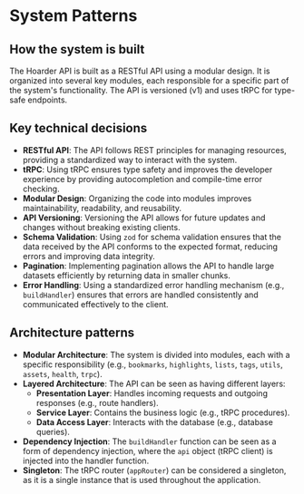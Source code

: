 # System Patterns

## How the system is built

The Hoarder API is built as a RESTful API using a modular design. It is organized into several key modules, each responsible for a specific part of the system's functionality. The API is versioned (v1) and uses tRPC for type-safe endpoints.

## Key technical decisions

-   **RESTful API**: The API follows REST principles for managing resources, providing a standardized way to interact with the system.
-   **tRPC**: Using tRPC ensures type safety and improves the developer experience by providing autocompletion and compile-time error checking.
-   **Modular Design**: Organizing the code into modules improves maintainability, readability, and reusability.
-   **API Versioning**: Versioning the API allows for future updates and changes without breaking existing clients.
-   **Schema Validation**: Using `zod` for schema validation ensures that the data received by the API conforms to the expected format, reducing errors and improving data integrity.
-   **Pagination**: Implementing pagination allows the API to handle large datasets efficiently by returning data in smaller chunks.
-   **Error Handling**: Using a standardized error handling mechanism (e.g., `buildHandler`) ensures that errors are handled consistently and communicated effectively to the client.

## Architecture patterns

-   **Modular Architecture**: The system is divided into modules, each with a specific responsibility (e.g., `bookmarks`, `highlights`, `lists`, `tags`, `utils`, `assets`, `health`, `trpc`).
-   **Layered Architecture**: The API can be seen as having different layers:
    -   **Presentation Layer**: Handles incoming requests and outgoing responses (e.g., route handlers).
    -   **Service Layer**: Contains the business logic (e.g., tRPC procedures).
    -   **Data Access Layer**: Interacts with the database (e.g., database queries).
-   **Dependency Injection**: The `buildHandler` function can be seen as a form of dependency injection, where the `api` object (tRPC client) is injected into the handler function.
-   **Singleton**: The tRPC router (`appRouter`) can be considered a singleton, as it is a single instance that is used throughout the application.
